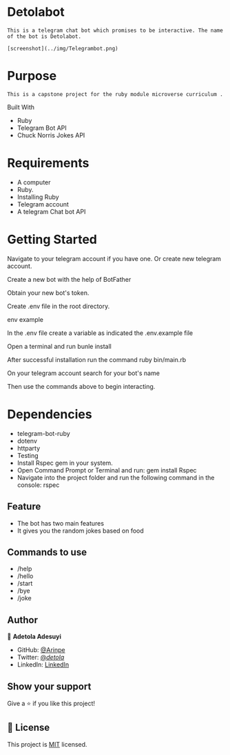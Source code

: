 # Detolabot

    This is a telegram chat bot which promises to be interactive. The name of the bot is Detolabot.

    [screenshot](../img/Telegrambot.png)

# Purpose
    This is a capstone project for the ruby module microverse curriculum .

Built With
- Ruby
- Telegram Bot API
- Chuck Norris Jokes API

# Requirements
- A computer
- Ruby. 
- Installing Ruby
- Telegram account
- A telegram Chat bot API

# Getting Started
Navigate to your telegram account if you have one. Or create new telegram account.

Create a new bot with the help of BotFather

Obtain your new bot's token.

Create .env file in the root directory.

env example

In the .env file create a variable as indicated the .env.example file

Open a terminal and run bunle install

After successful installation run the command ruby bin/main.rb

On your telegram account search for your bot's name

Then use the commands above to begin interacting.

# Dependencies
- telegram-bot-ruby
- dotenv
- httparty
- Testing
- Install Rspec gem in your system.
- Open Command Prompt or Terminal and run: gem install Rspec
- Navigate into the project folder and run the following command in the console: rspec

## Feature

- The bot has two main features
- It gives you the random jokes based on food

## Commands to use

- /help
- /hello
- /start
- /bye
- /joke

## Author

👤 **Adetola Adesuyi**

- GitHub: [@Arinpe](https://github.com/Arinpe)
- Twitter: [@_detola_](https://twitter.com/_detola_)
- LinkedIn: [LinkedIn](https://www.linkedin.com/in/aadetola/)

## Show your support

Give a ⭐️ if you like this project!

## 📝 License

This project is [MIT](LICENSE) licensed.
